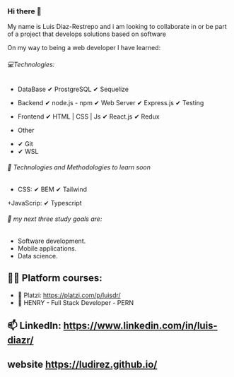 <!--
**ludirez/ludirez** is a ✨ _special_ ✨ repository because its `README.md` (this file) appears on your GitHub profile.

Here are some ideas to get you started:-->

### Hi there 👋

My name is Luis Diaz-Restrepo and i am looking to collaborate in or be part of a project that develops solutions based on software

On my way to being a web developer I have learned:

###### 💻Technologies:
                
+ DataBase
	✔ ProstgreSQL
	✔ Sequelize

+ Backend
    ✔ node.js - npm
	✔ Web Server
    ✔ Express.js
	✔ Testing

+ Frontend
    ✔ HTML | CSS | Js
    ✔ React.js
    ✔ Redux

+ Other
* ✔ Git
* ✔ WSL

###### 📌 Technologies and Methodologies to learn soon

+ CSS:
✔ BEM
✔ Tailwind
  
+JavaScrip:
✔ Typescript

###### 🌱 my next three study goals are:
* Software development.
* Mobile applications.
* Data science.

## 👨‍🎓 Platform courses:
* 💚 Platzi: https://platzi.com/p/luisdr/
* 💛 HENRY - Full Stack Developer - PERN

## 📫 LinkedIn: https://www.linkedin.com/in/luis-diazr/
## website    https://ludirez.github.io/
